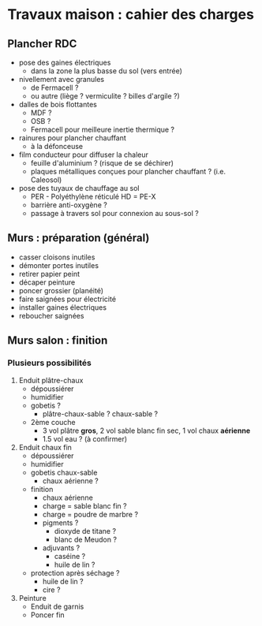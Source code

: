 # Travaux maison : cahier des charges 

## Plancher RDC
- pose des gaines électriques
	- dans la zone la plus basse du sol (vers entrée)
- nivellement avec granules
	- de Fermacell ?
	- ou autre (liège ? vermiculite ? billes d'argile ?)
- dalles de bois flottantes
	- MDF ?
	- OSB ?
	-  Fermacell pour meilleure inertie thermique ?
- rainures pour plancher chauffant
	- à la défonceuse
- film conducteur pour diffuser la chaleur
	- feuille d'aluminium ? (risque de se déchirer)
	- plaques métalliques conçues pour plancher chauffant ? (i.e. Caleosol)
- pose des tuyaux de chauffage au sol
	- PER - Polyéthylène réticulé HD = PE-X
	- barrière anti-oxygène ?
	- passage à travers sol pour connexion au sous-sol ?

## Murs : préparation (général)
- casser cloisons inutiles
- démonter portes inutiles
- retirer papier peint
- décaper peinture
- poncer grossier (planéité)
- faire saignées pour électricité
- installer gaines électriques
- reboucher saignées

## Murs salon : finition
### Plusieurs possibilités
1. Enduit plâtre-chaux
	- dépoussiérer
	- humidifier
	- gobetis ?
		- plâtre-chaux-sable ? chaux-sable ?
	- 2ème couche
		- 3 vol plâtre **gros**, 2 vol sable blanc fin sec, 1 vol chaux **aérienne**
		- 1.5 vol eau ? (à confirmer)
2. Enduit chaux fin
	- dépoussiérer
	- humidifier
	- gobetis chaux-sable
		- chaux aérienne ?
	- finition
		- chaux aérienne
		- charge = sable blanc fin ?
		- charge = poudre de marbre ?
		- pigments ?
			- dioxyde de titane ?
			- blanc de Meudon ?
		- adjuvants ?
			- caséine ?
			- huile de lin ?
	- protection après séchage ?
		- huile de lin ?
		- cire ?
3. Peinture
	- Enduit de garnis
	- Poncer fin
<!--stackedit_data:
eyJoaXN0b3J5IjpbLTU4NDI3OTI0OSw2ODU0NTY3NDEsLTkzNz
Y2MTQ2NV19
-->